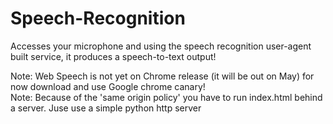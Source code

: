Speech-Recognition
==================

Accesses your microphone and using the speech recognition user-agent built service, it produces a speech-to-text output!

Note: Web Speech is not yet on Chrome release (it will be out on May) for now download and use Google chrome canary! <br>
Note: Because of the 'same origin policy' you have to run index.html behind a server. Juse use a simple python http server
